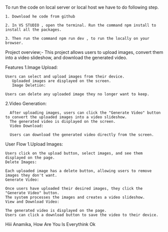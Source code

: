  To run the code on local server or local host we have to do following step.

    1. Download he code from github

    2. In VS STUDIO , open the terminal. Run the command npm install to install all the packages.
    
    3. Then run the command npm run dev , to run the locally on your browser.


Project overview;-
This project allows users to upload images, convert them into a video slideshow, and download the generated video.

Features
1.Image Upload:

    Users can select and upload images from their device.
       Uploaded images are displayed on the screen.
       Image Deletion:

    Users can delete any uploaded image they no longer want to keep.

2.Video Generation:

      After uploading images, users can click the "Generate Video" button to convert the uploaded images into a video slideshow.
      The generated video is displayed on the screen.
      Video Download:

      Users can download the generated video directly from the screen.




User Flow
1.Upload Images:

    Users click on the upload button, select images, and see them displayed on the page.
    Delete Images:
    
    Each uploaded image has a delete button, allowing users to remove images they don't want.
    Generate Video:
    
    Once users have uploaded their desired images, they click the "Generate Video" button.
    The system processes the images and creates a video slideshow.
    View and Download Video:

    The generated video is displayed on the page.
    Users can click a download button to save the video to their device.

Hiii Anamika, How Are You
Is Everythink Ok
    
